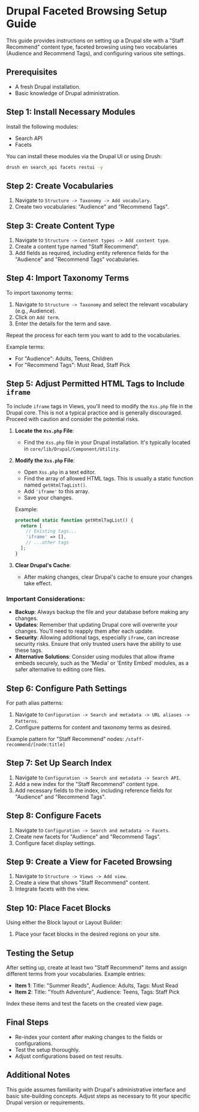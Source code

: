 
# Drupal Faceted Browsing Setup Guide

This guide provides instructions on setting up a Drupal site with a "Staff Recommend" content type, faceted browsing using two vocabularies (Audience and Recommend Tags), and configuring various site settings.

## Prerequisites
- A fresh Drupal installation.
- Basic knowledge of Drupal administration.

## Step 1: Install Necessary Modules

Install the following modules:
- Search API
- Facets

You can install these modules via the Drupal UI or using Drush:
```bash
drush en search_api facets restui -y
```

## Step 2: Create Vocabularies

1. Navigate to `Structure -> Taxonomy -> Add vocabulary`.
2. Create two vocabularies: "Audience" and "Recommend Tags".

## Step 3: Create Content Type

1. Navigate to `Structure -> Content types -> Add content type`.
2. Create a content type named "Staff Recommend".
3. Add fields as required, including entity reference fields for the "Audience" and "Recommend Tags" vocabularies.

## Step 4: Import Taxonomy Terms

To import taxonomy terms:
1. Navigate to `Structure -> Taxonomy` and select the relevant vocabulary (e.g., Audience).
2. Click on `Add term`.
3. Enter the details for the term and save.

Repeat the process for each term you want to add to the vocabularies.

Example terms:
- For "Audience": Adults, Teens, Children
- For "Recommend Tags": Must Read, Staff Pick


## Step 5: Adjust Permitted HTML Tags to Include `iframe`

To include `iframe` tags in Views, you'll need to modify the `Xss.php` file in the Drupal core. This is not a typical practice and is generally discouraged. Proceed with caution and consider the potential risks.

1. **Locate the `Xss.php` File**:
   - Find the `Xss.php` file in your Drupal installation. It's typically located in `core/lib/Drupal/Component/Utility`.

2. **Modify the `Xss.php` File**:
   - Open `Xss.php` in a text editor.
   - Find the array of allowed HTML tags. This is usually a static function named `getHtmlTagList()`.
   - Add `'iframe'` to this array.
   - Save your changes.

   Example:
   ```php
   protected static function getHtmlTagList() {
     return [
       // Existing tags...
       'iframe' => [],
       // ...other tags
     ];
   }
   ```

3. **Clear Drupal's Cache**:
   - After making changes, clear Drupal's cache to ensure your changes take effect.

### Important Considerations:
- **Backup**: Always backup the file and your database before making any changes.
- **Updates**: Remember that updating Drupal core will overwrite your changes. You'll need to reapply them after each update.
- **Security**: Allowing additional tags, especially `iframe`, can increase security risks. Ensure that only trusted users have the ability to use these tags.
- **Alternative Solutions**: Consider using modules that allow iframe embeds securely, such as the 'Media' or 'Entity Embed' modules, as a safer alternative to editing core files.


## Step 6: Configure Path Settings

For path alias patterns:
1. Navigate to `Configuration -> Search and metadata -> URL aliases -> Patterns`.
2. Configure patterns for content and taxonomy terms as desired.

Example pattern for "Staff Recommend" nodes: `/staff-recommend/[node:title]`

## Step 7: Set Up Search Index

1. Navigate to `Configuration -> Search and metadata -> Search API`.
2. Add a new index for the "Staff Recommend" content type.
3. Add necessary fields to the index, including reference fields for "Audience" and "Recommend Tags".

## Step 8: Configure Facets

1. Navigate to `Configuration -> Search and metadata -> Facets`.
2. Create new facets for "Audience" and "Recommend Tags".
3. Configure facet display settings.

## Step 9: Create a View for Faceted Browsing

1. Navigate to `Structure -> Views -> Add view`.
2. Create a view that shows "Staff Recommend" content.
3. Integrate facets with the view.

## Step 10: Place Facet Blocks

Using either the Block layout or Layout Builder:
1. Place your facet blocks in the desired regions on your site.

## Testing the Setup

After setting up, create at least two "Staff Recommend" items and assign different terms from your vocabularies. Example entries:
- **Item 1**: Title: "Summer Reads", Audience: Adults, Tags: Must Read
- **Item 2**: Title: "Youth Adventure", Audience: Teens, Tags: Staff Pick

Index these items and test the facets on the created view page.

## Final Steps

- Re-index your content after making changes to the fields or configurations.
- Test the setup thoroughly.
- Adjust configurations based on test results.

## Additional Notes

This guide assumes familiarity with Drupal's administrative interface and basic site-building concepts. Adjust steps as necessary to fit your specific Drupal version or requirements.
